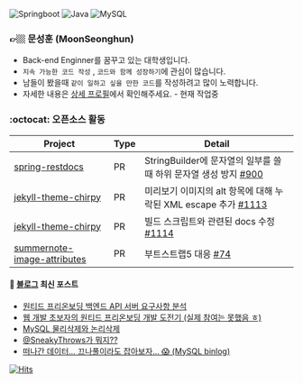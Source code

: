 ![Springboot](https://img.shields.io/badge/-Springboot-6DB33F?style=for-the-badge&logo=Spring&logoColor=white)
![Java](https://img.shields.io/badge/JAVA-007396?style=for-the-badge&logo=java&logoColor=white) 
![MySQL](https://img.shields.io/badge/MySQL-4479A1?style=for-the-badge&logo=MySQL&logoColor=fff)


<div>

### 👉🏼 문성훈 (MoonSeonghun)
- Back-end Enginner를 꿈꾸고 있는 대학생입니다.
- `지속 가능한 코드 작성` , `코드와 함께 성장하기`에 관심이 많습니다.
- 남들이 봤을때 `같이 일하고 싶을 만한 코드`를 작성하려고 많이 노력합니다.
- 자세한 내용은 [상세 프로필](https://penekhun.github.io/about/)에서 확인해주세요. - 현재 작업중

</div>

<!-- ![Github Stats](https://github-readme-stats.vercel.app/api?username=penekhun&hide=stars&custom_title=display%20PENEKhun%27s%20PASSSSSSION&count_private=true&theme=radical) -->
  
<!-- ![Github Langs](https://github-readme-stats.vercel.app/api/top-langs/?username=penekhun&layout=compact&hide=css,html&theme=radical) -->


### :octocat: 오픈소스 활동

| Project                | Type   | Detail                          |
|------------------------|----|--------------------------------|
|[spring-restdocs](https://github.com/spring-projects/spring-restdocs) |PR| StringBuilder에 문자열의 일부를 쓸 때 하위 문자열 생성 방지 [#900](https://github.com/spring-projects/spring-restdocs/pull/900) |
|[jekyll-theme-chirpy](https://github.com/cotes2020/jekyll-theme-chirpy) |PR| 미리보기 이미지의 alt 항목에 대해 누락된 XML escape 추가 [#1113](https://github.com/cotes2020/jekyll-theme-chirpy/pull/1113) |
|[jekyll-theme-chirpy](https://github.com/cotes2020/jekyll-theme-chirpy) |PR| 빌드 스크립트와 관련된 docs 수정 [#1114](https://github.com/cotes2020/jekyll-theme-chirpy/pull/1114) |
|[summernote-image-attributes](https://github.com/DiemenDesign/summernote-image-attributes) |PR| 부트스트랩5 대응 [#74](https://github.com/DiemenDesign/summernote-image-attributes/issues/74) |

 
#### 📕 [블로그](https://penekhun.github.io/) 최신 포스트
<!-- BLOG-POST-LIST:START -->
- [원티드 프리온보딩 백엔드 API 서버 요구사항 분석](https://penekhun.github.io/posts/%EC%8B%AC%EC%8B%AC%ED%95%B4%EC%84%9C-%EA%B5%AC%ED%98%84%ED%95%B4%EB%B3%B4%EB%8A%94-%EC%9B%90%ED%8B%B0%EB%93%9C-2023-%ED%94%84%EB%A6%AC%EC%98%A8%EB%B3%B4%EB%94%A9-%EB%B0%B1%EC%97%94%EB%93%9C-%EC%9D%B8%ED%84%B4%EC%8B%AD-%EC%84%A0%EB%B0%9C%EA%B3%BC%EC%A0%9C-2/)
- [웹 개발 초보자의 원티드 프리온보딩 개발 도전기 &lpar;실제 참여는 못했음 ㅎ&rpar;](https://penekhun.github.io/posts/%EC%8B%AC%EC%8B%AC%ED%95%B4%EC%84%9C-%EA%B5%AC%ED%98%84%ED%95%B4%EB%B3%B4%EB%8A%94-%EC%9B%90%ED%8B%B0%EB%93%9C-2023-%ED%94%84%EB%A6%AC%EC%98%A8%EB%B3%B4%EB%94%A9-%EB%B0%B1%EC%97%94%EB%93%9C-%EC%9D%B8%ED%84%B4%EC%8B%AD-%EC%84%A0%EB%B0%9C%EA%B3%BC%EC%A0%9C-1/)
- [MySQL 물리삭제와 논리삭제](https://penekhun.github.io/posts/MySQL-%EB%AC%BC%EB%A6%AC%EC%82%AD%EC%A0%9C%EC%99%80-%EB%85%BC%EB%A6%AC%EC%82%AD%EC%A0%9C/)
- [@SneakyThrows가 뭐지??](https://penekhun.github.io/posts/@SneakyThrows%EA%B0%80-%EB%AD%98%EA%B9%8C/)
- [떠나간 데이터... 끄나풀이라도 잡아보자... 😱 &lpar;MySQL binlog&rpar;](https://penekhun.github.io/posts/%EB%96%A0%EB%82%98%EA%B0%84-%EB%8D%B0%EC%9D%B4%ED%84%B0-%EB%81%84%EB%82%98%ED%92%80%EC%9D%B4%EB%9D%BC%EB%8F%84-%EC%9E%A1%EC%95%84%EB%B3%B4%EC%9E%90/)
<!-- BLOG-POST-LIST:END -->


[![Hits](https://hits.seeyoufarm.com/api/count/incr/badge.svg?url=https%3A%2F%2Fgithub.com%2Fpenekhun)](https://hits.seeyoufarm.com)
